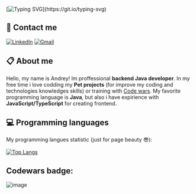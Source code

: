 [![Typing SVG](https://readme-typing-svg.demolab.com?font=Fira+Code&size=32&duration=3000&pause=1000&color=F70CE2&width=435&lines=Hi%2C+im+Andrey!)](https://git.io/typing-svg)
## :calling: Contact me
[![LinkedIn](https://img.shields.io/badge/LinkedIn-0077B5?style=for-the-badge&logo=linkedin&logoColor=white)](https://www.linkedin.com/in/kazbo)
[![Gmail](https://img.shields.io/badge/%20bytec0d3@gmail.com-0078D4?style=for-the-badge&logo=Gmail&logoColor=red&labelColor=black&color=black)](mailto:andrey.jankowski2001@gmail.com)
## :clipboard: About me
Hello, my name is Andrey! Im proffessional <b>backend Java developer</b>.
In my free time i love codding my <b>Pet projects</b> (for improve my coding and technologies knowledges skills) or training with [Code wars](https://www.codewars.com/users/Jankbyte). My favorite programming language is <b>Java</b>, but also i have expirience with <b>JavaScript/TypeScript</b> for creating frontend.
## :computer: Programming languages
My programming langues statistic (just for page beauty :sunglasses:): \
\
[![Top Langs](https://github-readme-stats.vercel.app/api/top-langs/?username=jankbyte&layout=compact)](https://github.com/anuraghazra/github-readme-stats)
## Codewars badge:
![image](https://www.codewars.com/users/Jankbyte/badges/large)
